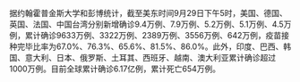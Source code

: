 据约翰霍普金斯大学和彭博统计，截至美东时间9月29日下午5时，美国、德国、英国、法国、中国台湾分别新增确诊9.4万例、7.9万例、5.2万例、5.1万例、4.5万例，累计确诊9633万例、3322万例、2389万例、3556万例、642万例，疫苗接种完毕比率为67.0%、76.3%、65.6%、81.5%、86.0%。此外，印度、巴西、韩国、意大利、日本、俄罗斯、土耳其、西班牙、越南、澳大利亚累计确诊超过1000万例。目前全球累计确诊6.17亿例，累计死亡654万例。